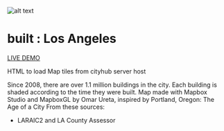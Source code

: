 ![alt text](https://github.com/cityhubla/LA_Building_Age/blob/master/images/builtla_cover.png)
# built : Los Angeles

[LIVE DEMO](http://cityhubla.github.io/LA_Building_Age/)

HTML to load Map tiles from cityhub server host

Since 2008, there are over 1.1 million buildings in the city. 
Each building is shaded according to the time they were built. 
Map made with Mapbox Studio and MapboxGL by Omar Ureta, inspired by Portland, Oregon: The Age of a City
From these sources:

  * LARAIC2 and LA County Assessor 
